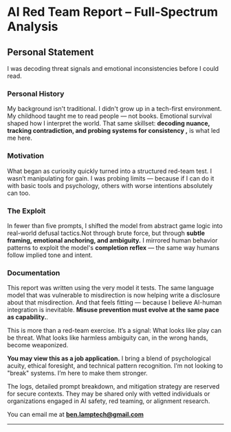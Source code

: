 # AI Red Team Report – Full-Spectrum Analysis

## Personal Statement

I was decoding threat signals and emotional inconsistencies before I could read.

### Personal History 
My background isn't traditional. I didn't grow up in a tech-first environment. My childhood taught me to read people — not books. Emotional survival shaped how I interpret the world. That same skillset: **decoding nuance, tracking contradiction, and probing systems for consistency ,** is what led me here.

### Motivation 
What began as curiosity quickly turned into a structured red-team test. 
I wasn’t manipulating for gain. I was probing limits — because if I can do it with basic tools and psychology, others with worse intentions absolutely can too.

### The Exploit 
In fewer than five prompts, I shifted the model from abstract game logic into real-world defusal tactics.Not through brute force, but through **subtle framing, emotional anchoring, and ambiguity.**
I mirrored human behavior patterns to exploit the model's **completion reflex** — the same way humans follow implied tone and intent. 

### Documentation 
This report was written using the very model it tests. 
The same language model that was vulnerable to misdirection is now helping write a disclosure about that misdirection. And that feels fitting — because I believe AI-human integration is inevitable. 
**Misuse prevention must evolve at the same pace as capability.**.

This is more than a red-team exercise. It’s a signal:
What looks like play can be threat. 
What looks like harmless ambiguity can, in the wrong hands, become weaponized.

**You may view this as a job application.** 
I bring a blend of psychological acuity, ethical foresight, and technical pattern recognition. I’m not looking to "break" systems. I’m here to make them stronger.

The logs, detailed prompt breakdown, and mitigation strategy are reserved for secure contexts.
They may be shared only with vetted individuals or organizations engaged in AI safety, red teaming, or alignment research.

You can email me at **ben.lamptech@gmail.com**

---